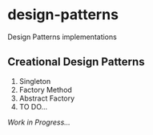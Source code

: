 # design-patterns
Design Patterns implementations

## Creational Design Patterns
1. Singleton
1. Factory Method
1. Abstract Factory
1. TO DO...


_Work in Progress..._
